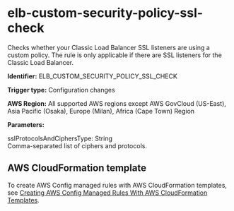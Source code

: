 # elb\-custom\-security\-policy\-ssl\-check<a name="elb-custom-security-policy-ssl-check"></a>

Checks whether your Classic Load Balancer SSL listeners are using a custom policy\. The rule is only applicable if there are SSL listeners for the Classic Load Balancer\. 

**Identifier:** ELB\_CUSTOM\_SECURITY\_POLICY\_SSL\_CHECK

**Trigger type:** Configuration changes

**AWS Region:** All supported AWS regions except AWS GovCloud \(US\-East\), Asia Pacific \(Osaka\), Europe \(Milan\), Africa \(Cape Town\) Region

**Parameters:**

sslProtocolsAndCiphersType: String  
Comma\-separated list of ciphers and protocols\.

## AWS CloudFormation template<a name="w29aac11c33c17b7d179c15"></a>

To create AWS Config managed rules with AWS CloudFormation templates, see [Creating AWS Config Managed Rules With AWS CloudFormation Templates](aws-config-managed-rules-cloudformation-templates.md)\.